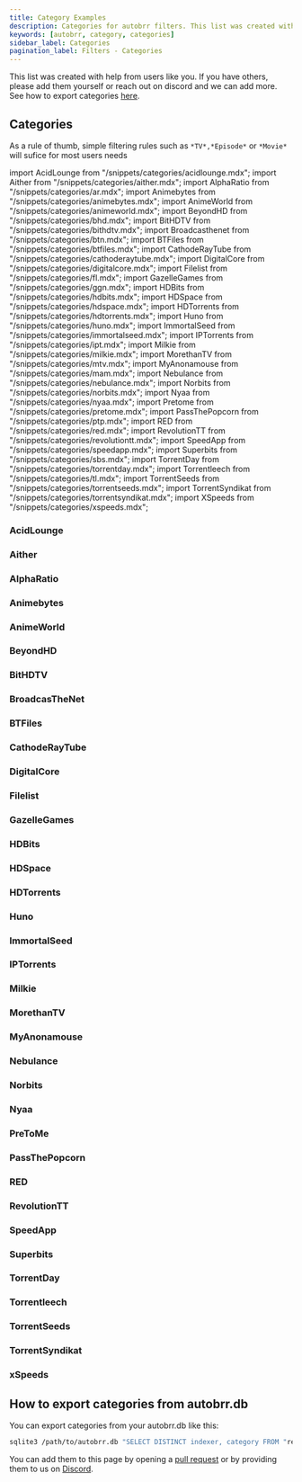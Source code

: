 ```yaml
---
title: Category Examples
description: Categories for autobrr filters. This list was created with help from users like you. If you have others, please add them yourself or reach out on discord and we can add more.
keywords: [autobrr, category, categories]
sidebar_label: Categories
pagination_label: Filters - Categories
---
```


This list was created with help from users like you. If you have others, please add them yourself or reach out on discord and we can add more. See how to export categories [here](#how-to-export-categories-from-autobrrdb).

## Categories

As a rule of thumb, simple filtering rules such as `*TV*,*Episode*` or `*Movie*` will sufice for most users needs

import AcidLounge from "/snippets/categories/acidlounge.mdx";
import Aither from "/snippets/categories/aither.mdx";
import AlphaRatio from "/snippets/categories/ar.mdx";
import Animebytes from "/snippets/categories/animebytes.mdx";
import AnimeWorld from "/snippets/categories/animeworld.mdx";
import BeyondHD from "/snippets/categories/bhd.mdx";
import BitHDTV from "/snippets/categories/bithdtv.mdx";
import Broadcasthenet from "/snippets/categories/btn.mdx";
import BTFiles from "/snippets/categories/btfiles.mdx";
import CathodeRayTube from "/snippets/categories/cathoderaytube.mdx";
import DigitalCore from "/snippets/categories/digitalcore.mdx";
import Filelist from "/snippets/categories/fl.mdx";
import GazelleGames from "/snippets/categories/ggn.mdx";
import HDBits from "/snippets/categories/hdbits.mdx";
import HDSpace from "/snippets/categories/hdspace.mdx";
import HDTorrents from "/snippets/categories/hdtorrents.mdx";
import Huno from "/snippets/categories/huno.mdx";
import ImmortalSeed from "/snippets/categories/immortalseed.mdx";
import IPTorrents from "/snippets/categories/ipt.mdx";
import Milkie from "/snippets/categories/milkie.mdx";
import MorethanTV from "/snippets/categories/mtv.mdx";
import MyAnonamouse from "/snippets/categories/mam.mdx";
import Nebulance from "/snippets/categories/nebulance.mdx";
import Norbits from "/snippets/categories/norbits.mdx";
import Nyaa from "/snippets/categories/nyaa.mdx";
import Pretome from "/snippets/categories/pretome.mdx";
import PassThePopcorn from "/snippets/categories/ptp.mdx";
import RED from "/snippets/categories/red.mdx";
import RevolutionTT from "/snippets/categories/revolutiontt.mdx";
import SpeedApp from "/snippets/categories/speedapp.mdx";
import Superbits from "/snippets/categories/sbs.mdx";
import TorrentDay from "/snippets/categories/torrentday.mdx";
import Torrentleech from "/snippets/categories/tl.mdx";
import TorrentSeeds from "/snippets/categories/torrentseeds.mdx";
import TorrentSyndikat from "/snippets/categories/torrentsyndikat.mdx";
import XSpeeds from "/snippets/categories/xspeeds.mdx";

### AcidLounge

<AcidLounge />

### Aither

<Aither />

### AlphaRatio

<AlphaRatio />

### Animebytes

<Animebytes />

### AnimeWorld

<AnimeWorld />

### BeyondHD

<BeyondHD />

### BitHDTV

<BitHDTV />

### BroadcasTheNet

<Broadcasthenet />

### BTFiles

<BTFiles />

### CathodeRayTube

<CathodeRayTube />

### DigitalCore

<DigitalCore />

### Filelist

<Filelist />

### GazelleGames

<GazelleGames />

### HDBits

<HDBits />

### HDSpace

<HDSpace />

### HDTorrents

<HDTorrents />

### Huno

<Huno />

### ImmortalSeed

<ImmortalSeed />

### IPTorrents

<IPTorrents />

### Milkie

<Milkie />

### MorethanTV

<MorethanTV />

### MyAnonamouse

<MyAnonamouse />

### Nebulance

<Nebulance />

### Norbits

<Norbits />

### Nyaa

<Nyaa />

### PreToMe

<Pretome />

### PassThePopcorn

<PassThePopcorn />

### RED

<RED />

### RevolutionTT

<RevolutionTT />

### SpeedApp

<SpeedApp />

### Superbits

<Superbits />

### TorrentDay

<TorrentDay />

### Torrentleech

<Torrentleech />

### TorrentSeeds

<TorrentSeeds />

### TorrentSyndikat

<TorrentSyndikat />

### xSpeeds

<XSpeeds />

## How to export categories from autobrr.db

You can export categories from your autobrr.db like this:

```bash
sqlite3 /path/to/autobrr.db "SELECT DISTINCT indexer, category FROM "release" ORDER BY indexer, category;" ".exit" > dump.txt
```

You can add them to this page by opening a [pull request](https://github.com/autobrr/autobrr.com/pulls) or by providing them to us on [Discord](https://discord.gg/WQ2eUycxyT).

